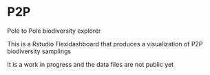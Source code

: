 # P2P
Pole to Pole biodiversity explorer

This is a Rstudio Flexidashboard that produces a visualization of P2P biodiversity samplings

It is a work in progress and the data files are not public yet


